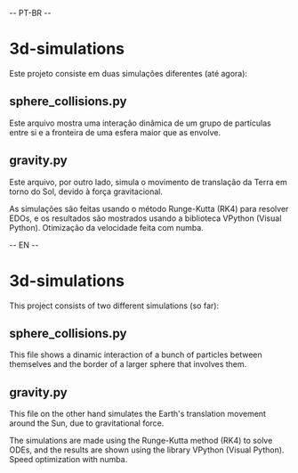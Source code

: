 -- PT-BR -- 

# 3d-simulations

Este projeto consiste em duas simulações diferentes (até agora):

## sphere_collisions.py 
Este arquivo mostra uma interação dinâmica de um grupo de partículas entre si e a fronteira de uma esfera maior que as envolve.

## gravity.py 
Este arquivo, por outro lado, simula o movimento de translação da Terra em torno do Sol, devido à força gravitacional.

As simulações são feitas usando o método Runge-Kutta (RK4) para resolver EDOs, e os resultados são mostrados usando a biblioteca VPython (Visual Python). Otimização da velocidade feita com numba.

-- EN --

# 3d-simulations

This project consists of two different simulations (so far):

## sphere_collisions.py 
This file shows a dinamic interaction of a bunch of particles between themselves and the border of a larger sphere that involves them.

## gravity.py 
This file on the other hand simulates the Earth's translation movement around the Sun, due to gravitational force.

The simulations are made using the Runge-Kutta method (RK4) to solve ODEs, and the results are shown using the library VPython (Visual Python). Speed optimization with numba.
